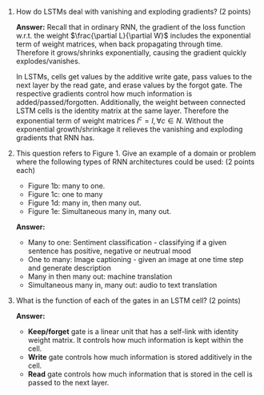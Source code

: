 1. How do LSTMs deal with vanishing and exploding gradients? (2 points)

	**Answer:** Recall that in ordinary RNN, the gradient of the loss function w.r.t. the weight $\frac{\partial L}{\partial W}$ includes the exponential term of weight matrices, when back propagating through time. Therefore it grows/shrinks exponentially, causing the gradient quickly explodes/vanishes. 
	
	In LSTMs, cells get values by the additive write gate, pass values to the next layer by the read gate, and erase values by the forgot gate. The respective gradients control how much information is added/passed/forgotten. Additionally, the weight between connected LSTM cells is the identity matrix at the same layer. Therefore the exponential term of weight matrices $I^c=I,\forall c\in N$. Without the exponential growth/shrinkage it relieves the vanishing and exploding gradients that RNN has. 

2. This question refers to Figure 1. Give an example of a domain or problem where the following types of RNN architectures could be used: (2 points each)  
	- Figure 1b: many to one.  
	- Figure 1c: one to many  
	- Figure 1d: many in, then many out.  
	- Figure 1e: Simultaneous many in, many out.
	
	**Answer:**
	- Many to one: Sentiment classification - classifying if a given sentence has positive, negative or neutrual mood
	- One to many: Image captioning - given an image at one time step and generate description 
	- Many in then many out: machine translation
	- Simultaneous many in, many out: audio to text translation

3. What is the function of each of the gates in an LSTM cell? (2 points)
	
	**Answer:**
	- **Keep/forget** gate is a linear unit that has a self-link with identity weight matrix. It controls how much information is kept within the cell.
	- **Write** gate controls how much information is stored additively in the cell.
	- **Read** gate controls how much information that is stored in the cell is passed to the next layer.